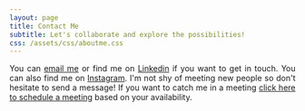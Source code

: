 ```yaml
---
layout: page
title: Contact Me
subtitle: Let's collaborate and explore the possibilities!
css: /assets/css/aboutme.css
---
```


<div id="contactme-section">

<p style="text-align: justify;">
    <span class="fa fa-envelope about-icon"></span>
    You can <a href="mailto:pranays.jagtap@gmail.com?subject=Hello from pranayjagtap06.github.io">email me</a> or find me on <a href="https://linkedin.com/in/pranay-ml-engineer">Linkedin</a> if you want to get in touch. You can also find me on <a href="https://www.instagram.com/__pranay.ml__">Instagram</a>. I'm not shy of meeting new people so don't hesitate to send a message! If you want to catch me in a meeting <a href="https://calendly.com/pranays-jagtap/30min">click here to schedule a meeting</a> based on your availability.
</p>
</div>
